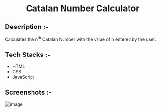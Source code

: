 # <p align="center">Catalan Number Calculator</p>

## Description :-

Calculates the n<sup>th</sup> Catalan Number with the value of n entered by the user.

## Tech Stacks :-

- HTML
- CSS
- JavaScript

## Screenshots :-

![image](https://github.com/Rakesh9100/CalcDiverse/assets/73993775/67259e46-ea5c-4559-8e44-9a8c4ca60703)
